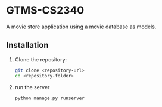 # GTMS-CS2340

A movie store application using a movie database as models.

## Installation

1. Clone the repository:
   ```sh
   git clone <repository-url>
   cd <repository-folder>
2. run the server
   ```sh
   python manage.py runserver

  

